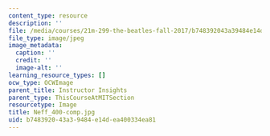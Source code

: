 ```yaml
---
content_type: resource
description: ''
file: /media/courses/21m-299-the-beatles-fall-2017/b748392043a39484e14dea400334ea81_Neff_400-comp.jpg
file_type: image/jpeg
image_metadata:
  caption: ''
  credit: ''
  image-alt: ''
learning_resource_types: []
ocw_type: OCWImage
parent_title: Instructor Insights
parent_type: ThisCourseAtMITSection
resourcetype: Image
title: Neff_400-comp.jpg
uid: b7483920-43a3-9484-e14d-ea400334ea81
---
```

